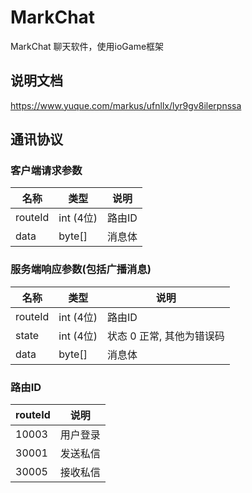 # MarkChat
MarkChat 聊天软件，使用ioGame框架

## 说明文档
https://www.yuque.com/markus/ufnllx/lyr9gv8ilerpnssa

## 通讯协议
### 客户端请求参数

| 名称 |	类型 | 说明 |
| --- | ----| ----- |
| routeId |	int (4位) |	路由ID |
| data | byte[] |	消息体 |

### 服务端响应参数(包括广播消息)
| 名称 |	类型 | 说明 |
| --- | ---- | ------ |
|routeId|	int (4位)|	路由ID | 
|state|	int (4位)|	状态 0 正常, 其他为错误码|
|data|	byte[]|	消息体|

### 路由ID 
| routeId |	说明 |
| --- | ---- |
|10003|	用户登录|
|30001|	发送私信|
|30005|	接收私信|

